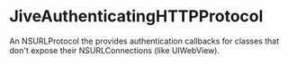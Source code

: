 # JiveAuthenticatingHTTPProtocol
An NSURLProtocol the provides authentication callbacks for classes that don't expose their NSURLConnections (like UIWebView).

